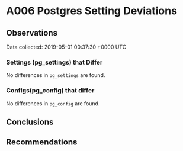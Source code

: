 # A006 Postgres Setting Deviations #

## Observations ##
Data collected: 2019-05-01 00:37:30 +0000 UTC  

### Settings (pg_settings) that Differ ###

No differences in `pg_settings` are found.

### Configs(pg_config) that differ ###

No differences in `pg_config` are found.



## Conclusions ##


## Recommendations ##

